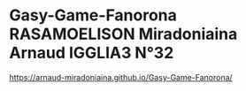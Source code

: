 # Gasy-Game-Fanorona RASAMOELISON Miradoniaina Arnaud IGGLIA3 N°32
https://arnaud-miradoniaina.github.io/Gasy-Game-Fanorona/

